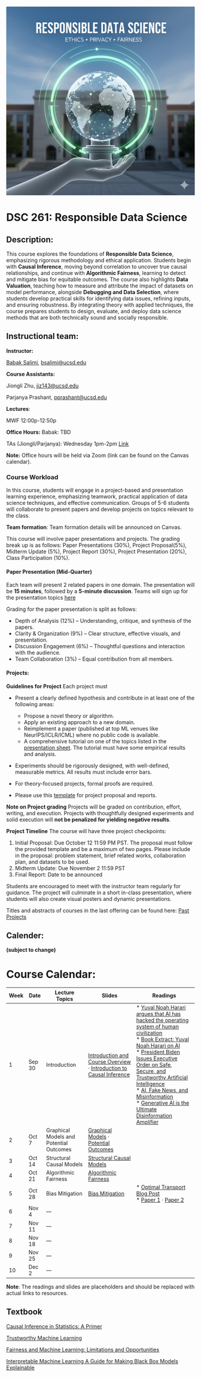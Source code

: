 ![Image genarted using DALL·E](fig/rds.png)


# DSC 261: Responsible Data Science 



## Description:

This course explores the foundations of **Responsible Data Science**, emphasizing rigorous methodology and ethical application. Students begin with **Causal Inference**, moving beyond correlation to uncover true causal relationships, and continue with **Algorithmic Fairness**, learning to detect and mitigate bias for equitable outcomes. The course also highlights **Data Valuation**, teaching how to measure and attribute the impact of datasets on model performance, alongside **Debugging and Data Selection**, where students develop practical skills for identifying data issues, refining inputs, and ensuring robustness. By integrating theory with applied techniques, the course prepares students to design, evaluate, and deploy data science methods that are both technically sound and socially responsible.



## Instructional team:

**Instructor:**

[Babak Salimi](https://bsalimi.github.io/), bsalimi@ucsd.edu

**Course Assistants:**


Jiongli Zhu, [jiz143@ucsd.edu](mailto:jiz143@ucsd.edu)   

Parjanya Prashant, [pprashant@ucsd.edu](mailto:pprashant@ucsd.edu)  


**Lectures**:

MWF	12:00p-12:50p




**Office Hours:**
Babak: TBD

TAs (Jiongli/Parjanya): Wednesday 1pm-2pm [Link](https://ucsd.zoom.us/j/96077507827)

**Note:** Office hours will be held via Zoom (link can be found on the Canvas calendar). 


### Course Workload

In this course, students will engage in a project-based and presentation learning experience, emphasizing teamwork, practical application of data science techniques, and effective communication. Groups of 5-6 students will collaborate to present papers and develop projects on topics relevant to the class.  

**Team formation**: Team formation details will be announced on Canvas. 

This course will involve paper presentations and projects. The grading break up is as follows: Paper Presentations (30%), Project Proposal(5%), Midterm Update (5%), Project Report (30%), Project Presentation (20%), Class Participation (10%).

#### Paper Presentation (Mid-Quarter)
Each team will present 2 related papers in one domain. The presentation will be **15 minutes**, followed by a **5-minute discussion**. Teams will sign up for the presentation topics [here](https://docs.google.com/spreadsheets/d/1PsbWYe7Vi7m3fyBHGGzsRIctUAR7zivzQTLJONyb10A/edit?usp=sharing)

Grading for the paper presentation is split as follows:
- Depth of Analysis (12%) – Understanding, critique, and synthesis of the papers.
- Clarity & Organization (9%) – Clear structure, effective visuals, and presentation.
- Discussion Engagement (6%) – Thoughtful questions and interaction with the audience.
- Team Collaboration (3%) – Equal contribution from all members.

#### Projects:
**Guidelines for Project**
Each project must
- Present a clearly defined hypothesis and contribute in at least one of the following areas:
   - Propose a novel theory or algorithm.
   - Apply an existing approach to a new domain.
   - Reimplement a paper (published at top ML venues like NeurIPS/ICLR/ICML) where no public code is available.
   - A comprehensive tutorial on one of the topics listed in the [presentation sheet](https://docs.google.com/spreadsheets/d/1PsbWYe7Vi7m3fyBHGGzsRIctUAR7zivzQTLJONyb10A/edit?usp=sharing). The tutorial must have some empirical results and analysis.

- Experiments should be rigorously designed, with well-defined, measurable metrics. All results must include error bars.
- For theory-focused projects, formal proofs are required.
- Please use this [template](https://www.overleaf.com/latex/templates/sample-acm-ccs/hqrzvbjgvfvz) for project proposal and reports.

**Note on Project grading**
Projects will be graded on contribution, effort, writing, and execution. Projects with thoughtfully designed experiments and solid execution will **not be penalized for yielding negative results**.

**Project Timeline**
The course will have three project checkpoints:
1. Initial Proposal: Due October 12 11:59 PM PST. The proposal must follow the provided template and be a maximum of two pages. Please include in the proposal: problem statement, brief related works, collaboration plan, and datasets to be used.
2. Midterm Update: Due November 2 11:59 PST
3. Final Report: Date to be announced

Students are encouraged to meet with the instructor team regularly for guidance. The project will culminate in a short in-class presentation, where students will also create visual posters and dynamic presentations.

Titles and abstracts of courses in the last offering can be found here: [Past Projects](past_projects.md)

## **Calender:**

**(subject to change)**

# Course Calendar: 

| Week | Date  | Lecture Topics                         | Slides                                                                                                                                                                                                                                   | Readings |
|------|-------|----------------------------------------|------------------------------------------------------------------------------------------------------------------------------------------------------------------------------------------------------------------------------------------|----------|
| 1    | Sep 30| Introduction                           | [Introduction and Course Overview]() · [Introduction to Causal Inference](https://drive.google.com/file/d/1-c3cbYkAfX9MNF16m_-FiRi-ZzSt5PXU/view?usp=sharing) | * [Yuval Noah Harari argues that AI has hacked the operating system of human civilization](https://www.economist.com/by-invitation/2023/04/28/yuval-noah-harari-argues-that-ai-has-hacked-the-operating-system-of-human-civilisation)<br>* [Book Extract: Yuval Noah Harari on AI](https://www.theguardian.com/technology/article/2024/aug/24/yuval-noah-harari-ai-book-extract-nexus)<br>* [President Biden Issues Executive Order on Safe, Secure, and Trustworthy Artificial Intelligence](https://www.whitehouse.gov/briefing-room/statements-releases/2023/10/30/fact-sheet-president-biden-issues-executive-order-on-safe-secure-and-trustworthy-artificial-intelligence)<br>* [AI, Fake News, and Misinformation](https://www.washingtonpost.com/technology/2023/12/17/ai-fake-news-misinformation/)<br>* [Generative AI is the Ultimate Disinformation Amplifier](https://akademie.dw.com/en/generative-ai-is-the-ultimate-disinformation-amplifier/a-68593890) |
| 2    | Oct 7 | Graphical Models and Potential Outcomes| [Graphical Models]() · [Potential Outcomes]()                                   |          |
| 3    | Oct 14| Structural Causal Models               | [Structural Causal Models]()                                                                                                                            |          |
| 4    | Oct 21| Algorithmic Fairness                   | [Algorithmic Fairness]()                                                                                                                                |          |
| 5    | Oct 28| Bias Mitigation                        | [Bias Mitigation]()                                                                                                                                    | * [Optimal Transport Blog Post](https://alexhwilliams.info/itsneuronalblog/2020/10/09/optimal-transport/)<br>* [Paper 1](https://arxiv.org/abs/2403.02372) · [Paper 2](https://arxiv.org/abs/2212.10839) |
| 6    | Nov 4 | —                                      |                                                                                                                                                                                                                                          |          |
| 7    | Nov 11| —                                      |                                                                                                                                                                                                                                          |          |
| 8    | Nov 18| —                                      |                                                                                                                                                                                                                                          |          |
| 9    | Nov 25| —                                      |                                                                                                                                                                                                                                          |          |
| 10   | Dec 2 | —                                      |                                                                                                                                                                                                                                          |          |


**Note**: The readings and slides are placeholders and should be replaced with actual links to resources.





## Textbook

[Causal Inference in Statistics: A Primer
](http://bayes.cs.ucla.edu/PRIMER/) 

[Trustworthy Machine Learning](http://www.trustworthymachinelearning.com/)

[Fairness and Machine Learning: Limitations and Opportunities](https://fairmlbook.org/)

[Interpretable Machine Learning
A Guide for Making Black Box Models Explainable](https://christophm.github.io/interpretable-ml-book/)


